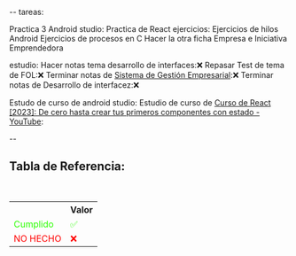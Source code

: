 --
tareas:

Practica 3 Android studio:
Practica de React ejercicios:
Ejercicios de hilos Android
Ejercicios de procesos en C
Hacer la otra ficha Empresa e Iniciativa Emprendedora

estudio:
Hacer notas tema desarrollo de interfaces:❌
Repasar Test de tema de FOL:❌
Terminar notas de [Sistema de Gestión Empresarial](..\..\Sistema-Gestion-Empresarial\Sistema%20de%20Gesti%C3%B3n%20Empresarial.md):❌
Terminar notas de Desarrollo de interfacez:❌

Estudo de curso de android studio:
Estudio de curso de [Curso de React \[2023\]: De cero hasta crear tus primeros componentes con estado - YouTube](https://www.youtube.com/watch?v=7iobxzd_2wY):

--

<div  class="bc-diario">
<h2> Tabla de Referencia:</h2>
<table class="table-diario">
  <tr class="tr-diario">
    <th class="th-diario"></th>
    <th class="th-diario">Valor</th>
  </tr>
  <tr class="tr-diario">
    <td class="td-diario" style="color:2bff00">Cumplido</td>
    <td class="td-diario" style="color:2bff00">✅</td>
  </tr>
  <tr class="tr-diario">
    <td class="td-diario" style="color:red">NO HECHO</td>
    <td class="td-diario" style="color:red">❌</td>
  </tr>
</table>

